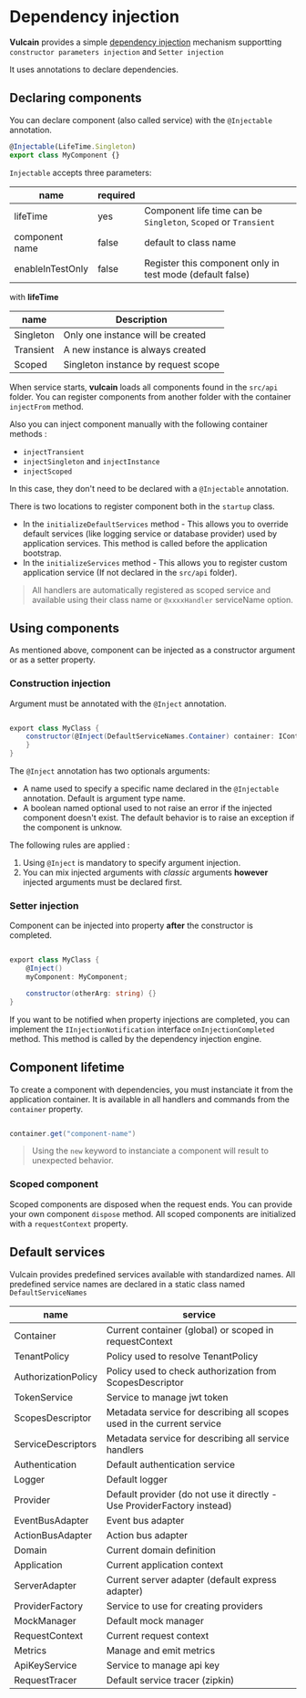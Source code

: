 # Dependency injection

**Vulcain** provides a simple [dependency injection](https://martinfowler.com/articles/injection.html#ConstructorInjectionWithPicocontainer) mechanism supportting ```constructor parameters injection``` and ```Setter injection```

It uses annotations to declare dependencies.

## Declaring components

You can declare component (also called service) with the ```@Injectable``` annotation.

```js
@Injectable(LifeTime.Singleton)
export class MyComponent {}
```

```Injectable``` accepts three parameters:

| name | required | |
|-----|----------|-|
| lifeTime | yes | Component life time can be ```Singleton```, ```Scoped``` or ```Transient``` |
| component name | false | default to class name |
| enableInTestOnly | false | Register this component only in test mode (default false) |

with **lifeTime**

| name | Description |
|------|-------------|
| Singleton | Only one instance will be created |
| Transient | A new instance is always created |
| Scoped    | Singleton instance by request scope |

When service starts, **vulcain** loads all components found in the ```src/api``` folder. You can register components from another folder with the container ```injectFrom``` method.

Also you can inject component manually with the following container methods :

- ```injectTransient```
- ```injectSingleton``` and ```injectInstance```
- ```injectScoped```

In this case, they don't need to be declared with a ```@Injectable``` annotation.

There is two locations to register component both in the ```startup``` class.

- In the ```initializeDefaultServices``` method - This allows you to override default services (like logging service or database provider) used by application services. This method is called before the application bootstrap.
- In the ```initializeServices``` method - This allows you to register custom application service (If not declared in the ```src/api``` folder).

> All handlers are automatically registered as scoped service and available using their class name or ```@xxxxHandler``` serviceName option.

## Using components

As mentioned above, component can be injected as a constructor argument or as a setter property.

### Construction injection

Argument must be annotated with the ```@Inject``` annotation.

```csharp

export class MyClass {
    constructor(@Inject(DefaultServiceNames.Container) container: IContainer, @Inject("MyComponent") myComponent: MyComponent, otherArg: string) {
    }
}

```

The ```@Inject``` annotation has two optionals arguments:

- A name used to specify a specific name declared in the ```@Injectable``` annotation. Default is argument type name.
- A boolean named optional used to not raise an error if the injected component doesn't exist. The default behavior is to raise an exception if the component is unknow.

The following rules are applied :

1. Using ```@Inject``` is mandatory to specify argument injection.
1. You can mix injected arguments with *classic* arguments **however** injected arguments must be declared first.

### Setter injection

Component can be injected into property **after** the constructor is completed.

```csharp

export class MyClass {
    @Inject()
    myComponent: MyComponent;

    constructor(otherArg: string) {}
}

```

If you want to be notified when property injections are completed, you can implement the ```IInjectionNotification``` interface ```onInjectionCompleted``` method. This method is called by the dependency injection engine.


## Component lifetime

To create a component with dependencies, you must instanciate it from the application container. It is available in all handlers and commands from the ```container``` property.

```csharp

container.get("component-name")

```

> Using the ```new``` keyword to instanciate a component will result to unexpected behavior.

### Scoped component

Scoped components are disposed when the request ends. You can provide your own component ```dispose``` method.
All scoped components are initialized with a ```requestContext``` property.

## Default services

Vulcain provides predefined services available with standardized names.
All predefined service names are declared in a static class named ```DefaultServiceNames```

| name | service |
|------|-----------|
| Container | Current container (global) or scoped in requestContext
| TenantPolicy | Policy used to resolve TenantPolicy
| AuthorizationPolicy | Policy used to check authorization from ScopesDescriptor
| TokenService | Service to manage jwt token
| ScopesDescriptor | Metadata service for describing all scopes used in the current service
| ServiceDescriptors | Metadata service for describing all service handlers
| Authentication | Default authentication service
| Logger | Default logger
| Provider | Default provider (do not use it directly - Use ProviderFactory instead)
| EventBusAdapter | Event bus adapter
| ActionBusAdapter | Action bus adapter
| Domain | Current domain definition
| Application | Current application context
| ServerAdapter | Current server adapter (default express adapter)
| ProviderFactory | Service to use for creating providers
| MockManager | Default mock manager
| RequestContext | Current request context
| Metrics | Manage and emit metrics
| ApiKeyService | Service to manage api key
| RequestTracer | Default service tracer (zipkin)
